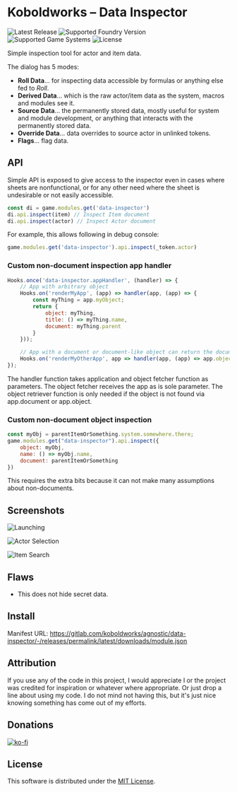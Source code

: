 # Koboldworks – Data Inspector

![Latest Release](https://img.shields.io/gitlab/v/release/koboldworks/agnostic/data-inspector?style=flat)
![Supported Foundry Version](https://img.shields.io/endpoint?url=https%3A%2F%2Ffoundryshields.com%2Fversion%3Fstyle%3Dflat%26url%3Dhttps%3A%2F%2Fgitlab.com%2Fkoboldworks%2Fagnostic%2Fdata-inspector%2F-%2Freleases%2Fpermalink%2Flatest%2Fdownloads%2Fmodule.json)
![Supported Game Systems](https://img.shields.io/endpoint?url=https%3A%2F%2Ffoundryshields.com%2Fsystem%3FnameType%3Dfull%26showVersion%3D1%26style%3Dflat%26url%3Dhttps%3A%2F%2Fgitlab.com%2Fkoboldworks%2Fagnostic%2Fdata-inspector%2F-%2Freleases%2Fpermalink%2Flatest%2Fdownloads%2Fmodule.json)
![License](https://img.shields.io/gitlab/license/koboldworks/agnostic/data-inspector?style=flat)

Simple inspection tool for actor and item data.

The dialog has 5 modes:

- **Roll Data**... for inspecting data accessible by formulas or anything else fed to _Roll_.
- **Derived Data**... which is the raw actor/item data as the system, macros and modules see it.
- **Source Data**... the permanently stored data, mostly useful for system and module development, or anything that interacts with the permanently stored data.
- **Override Data**... data overrides to source actor in unlinked tokens.
- **Flags**... flag data.

## API

Simple API is exposed to give access to the inspector even in cases where sheets are nonfunctional, or for any other need where the sheet is undesirable or not easily accessible.

```js
const di = game.modules.get('data-inspector')
di.api.inspect(item) // Inspect Item document
di.api.inspect(actor) // Inspect Actor document
```

For example, this allows following in debug console:

```js
game.modules.get('data-inspector').api.inspect(_token.actor)
```

### Custom non-document inspection app handler

```js
Hooks.once('data-inspector.appHandler', (handler) => {
	// App with arbitrary object
	Hooks.on('renderMyApp', (app) => handler(app, (app) => {
		const myThing = app.myObject;
		return {
			object: myThing,
			title: () => myThing.name,
			document: myThing.parent
		}
	}));

	// App with a document or document-like object can return the document-like thing directly.
	Hooks.on('renderMyOtherApp', app => handler(app, (app) => app.object));
});
```

The handler function takes application and object fetcher function as parameters. The object fetcher receives the app as is sole parameter. The object retriever function is only needed if the object is not found via app.document or app.object.

### Custom non-document object inspection

```js
const myObj = parentItemOrSomething.system.somewhere.there;
game.modules.get("data-inspector").api.inspect({
	object: myObj,
	name: () => myObj.name,
	document: parentItemOrSomething
})
```

This requires the extra bits because it can not make many assumptions about non-documents.

## Screenshots

![Launching](./img/screencaps/launcher.png)

![Actor Selection](./img/screencaps/selection.png)

![Item Search](./img/screencaps/search.png)

## Flaws

- This does not hide secret data.

## Install

Manifest URL: <https://gitlab.com/koboldworks/agnostic/data-inspector/-/releases/permalink/latest/downloads/module.json>

## Attribution

If you use any of the code in this project, I would appreciate I or the project was credited for inspiration or whatever where appropriate. Or just drop a line about using my code. I do not mind not having this, but it's just nice knowing something has come out of my efforts.

## Donations

[![ko-fi](https://ko-fi.com/img/githubbutton_sm.svg)](https://ko-fi.com/I2I13O9VZ)

## License

This software is distributed under the [MIT License](./LICENSE).
